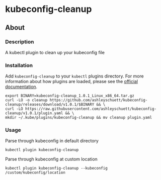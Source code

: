 # kubeconfig-cleanup

## About

### Description
A kubectl plugin to clean up your kubeconfig file

### Installation
Add `kubeconfig-cleanup` to your `kubectl` plugins directory. For more information about how plugins are loaded, please see the [official documentation](https://kubernetes.io/docs/tasks/extend-kubectl/kubectl-plugins/).
```
export BINARY=kubeconfig-cleanup_1.0.1_Linux_x86_64.tar.gz
curl -LO -o cleanup https://github.com/ashleyschuett/kubeconfig-cleanup/releases/download/v1.0.1/$BINARY && \
curl -LO https://raw.githubusercontent.com/ashleyschuett/kubeconfig-cleanup/v1.0.1/plugin.yaml && \
mkdir ~/.kube/plugins/kubeconfig-cleanup && mv cleanup plugin.yaml
```

### Usage
Parse through kubeconfig in default directory
```
kubectl plugin kubeconfig-cleanup
```

Parse through kubeconfig at custom location
```
kubectl plugin kubeconfig-cleanup --kubeconfig /custom/kubeconfig/location
```
